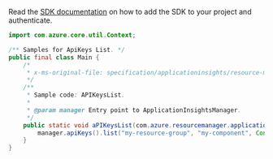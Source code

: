 Read the [SDK documentation](https://github.com/Azure/azure-sdk-for-java/blob/azure-resourcemanager-applicationinsights_1.0.0-beta.3/sdk/applicationinsights/azure-resourcemanager-applicationinsights/README.md) on how to add the SDK to your project and authenticate.

```java
import com.azure.core.util.Context;

/** Samples for ApiKeys List. */
public final class Main {
    /*
     * x-ms-original-file: specification/applicationinsights/resource-manager/Microsoft.Insights/stable/2015-05-01/examples/APIKeysList.json
     */
    /**
     * Sample code: APIKeysList.
     *
     * @param manager Entry point to ApplicationInsightsManager.
     */
    public static void aPIKeysList(com.azure.resourcemanager.applicationinsights.ApplicationInsightsManager manager) {
        manager.apiKeys().list("my-resource-group", "my-component", Context.NONE);
    }
}
```
